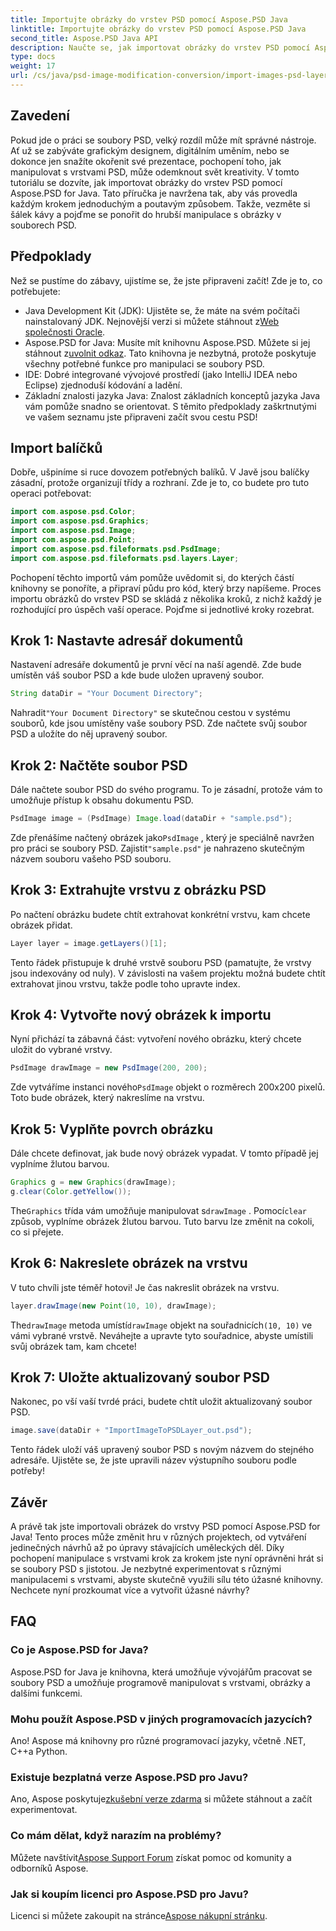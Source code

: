```yaml
---
title: Importujte obrázky do vrstev PSD pomocí Aspose.PSD Java
linktitle: Importujte obrázky do vrstev PSD pomocí Aspose.PSD Java
second_title: Aspose.PSD Java API
description: Naučte se, jak importovat obrázky do vrstev PSD pomocí Aspose.PSD for Java, pomocí tohoto komplexního průvodce krok za krokem.
type: docs
weight: 17
url: /cs/java/psd-image-modification-conversion/import-images-psd-layers/
---
```

## Zavedení
Pokud jde o práci se soubory PSD, velký rozdíl může mít správné nástroje. Ať už se zabýváte grafickým designem, digitálním uměním, nebo se dokonce jen snažíte okořenit své prezentace, pochopení toho, jak manipulovat s vrstvami PSD, může odemknout svět kreativity. V tomto tutoriálu se dozvíte, jak importovat obrázky do vrstev PSD pomocí Aspose.PSD for Java. Tato příručka je navržena tak, aby vás provedla každým krokem jednoduchým a poutavým způsobem. Takže, vezměte si šálek kávy a pojďme se ponořit do hrubší manipulace s obrázky v souborech PSD.
## Předpoklady
Než se pustíme do zábavy, ujistíme se, že jste připraveni začít! Zde je to, co potřebujete:
-  Java Development Kit (JDK): Ujistěte se, že máte na svém počítači nainstalovaný JDK. Nejnovější verzi si můžete stáhnout z[Web společnosti Oracle](https://www.oracle.com/java/technologies/javase-jdk11-downloads.html).
-  Aspose.PSD for Java: Musíte mít knihovnu Aspose.PSD. Můžete si jej stáhnout z[uvolnit odkaz](https://releases.aspose.com/psd/java/). Tato knihovna je nezbytná, protože poskytuje všechny potřebné funkce pro manipulaci se soubory PSD.
- IDE: Dobré integrované vývojové prostředí (jako IntelliJ IDEA nebo Eclipse) zjednoduší kódování a ladění.
- Základní znalosti jazyka Java: Znalost základních konceptů jazyka Java vám pomůže snadno se orientovat.
S těmito předpoklady zaškrtnutými ve vašem seznamu jste připraveni začít svou cestu PSD!
## Import balíčků
Dobře, ušpiníme si ruce dovozem potřebných balíků. V Javě jsou balíčky zásadní, protože organizují třídy a rozhraní. Zde je to, co budete pro tuto operaci potřebovat:
```java
import com.aspose.psd.Color;
import com.aspose.psd.Graphics;
import com.aspose.psd.Image;
import com.aspose.psd.Point;
import com.aspose.psd.fileformats.psd.PsdImage;
import com.aspose.psd.fileformats.psd.layers.Layer;
```
Pochopení těchto importů vám pomůže uvědomit si, do kterých částí knihovny se ponoříte, a připraví půdu pro kód, který brzy napíšeme.
Proces importu obrázků do vrstev PSD se skládá z několika kroků, z nichž každý je rozhodující pro úspěch vaší operace. Pojďme si jednotlivé kroky rozebrat.
## Krok 1: Nastavte adresář dokumentů
Nastavení adresáře dokumentů je první věcí na naší agendě. Zde bude umístěn váš soubor PSD a kde bude uložen upravený soubor.
```java
String dataDir = "Your Document Directory";
```
 Nahradit`"Your Document Directory"` se skutečnou cestou v systému souborů, kde jsou umístěny vaše soubory PSD. Zde načtete svůj soubor PSD a uložíte do něj upravený soubor.
## Krok 2: Načtěte soubor PSD
Dále načtete soubor PSD do svého programu. To je zásadní, protože vám to umožňuje přístup k obsahu dokumentu PSD.
```java
PsdImage image = (PsdImage) Image.load(dataDir + "sample.psd");
```
 Zde přenášíme načtený obrázek jako`PsdImage` , který je speciálně navržen pro práci se soubory PSD. Zajistit`"sample.psd"` je nahrazeno skutečným názvem souboru vašeho PSD souboru.
## Krok 3: Extrahujte vrstvu z obrázku PSD
Po načtení obrázku budete chtít extrahovat konkrétní vrstvu, kam chcete obrázek přidat. 
```java
Layer layer = image.getLayers()[1];
```
Tento řádek přistupuje k druhé vrstvě souboru PSD (pamatujte, že vrstvy jsou indexovány od nuly). V závislosti na vašem projektu možná budete chtít extrahovat jinou vrstvu, takže podle toho upravte index.
## Krok 4: Vytvořte nový obrázek k importu
Nyní přichází ta zábavná část: vytvoření nového obrázku, který chcete uložit do vybrané vrstvy. 
```java
PsdImage drawImage = new PsdImage(200, 200);
```
 Zde vytváříme instanci nového`PsdImage` objekt o rozměrech 200x200 pixelů. Toto bude obrázek, který nakreslíme na vrstvu.
## Krok 5: Vyplňte povrch obrázku
Dále chcete definovat, jak bude nový obrázek vypadat. V tomto případě jej vyplníme žlutou barvou.
```java
Graphics g = new Graphics(drawImage);
g.clear(Color.getYellow());
```
 The`Graphics` třída vám umožňuje manipulovat s`drawImage` . Pomocí`clear` způsob, vyplníme obrázek žlutou barvou. Tuto barvu lze změnit na cokoli, co si přejete.
## Krok 6: Nakreslete obrázek na vrstvu
V tuto chvíli jste téměř hotovi! Je čas nakreslit obrázek na vrstvu.
```java
layer.drawImage(new Point(10, 10), drawImage);
```
 The`drawImage` metoda umístí`drawImage` objekt na souřadnicích`(10, 10)` ve vámi vybrané vrstvě. Neváhejte a upravte tyto souřadnice, abyste umístili svůj obrázek tam, kam chcete!
## Krok 7: Uložte aktualizovaný soubor PSD
Nakonec, po vší vaší tvrdé práci, budete chtít uložit aktualizovaný soubor PSD. 
```java
image.save(dataDir + "ImportImageToPSDLayer_out.psd");
```
Tento řádek uloží váš upravený soubor PSD s novým názvem do stejného adresáře. Ujistěte se, že jste upravili název výstupního souboru podle potřeby!
## Závěr
A právě tak jste importovali obrázek do vrstvy PSD pomocí Aspose.PSD for Java! Tento proces může změnit hru v různých projektech, od vytváření jedinečných návrhů až po úpravy stávajících uměleckých děl. Díky pochopení manipulace s vrstvami krok za krokem jste nyní oprávněni hrát si se soubory PSD s jistotou. Je nezbytné experimentovat s různými manipulacemi s vrstvami, abyste skutečně využili sílu této úžasné knihovny. Nechcete nyní prozkoumat více a vytvořit úžasné návrhy?

## FAQ
### Co je Aspose.PSD for Java?
Aspose.PSD for Java je knihovna, která umožňuje vývojářům pracovat se soubory PSD a umožňuje programově manipulovat s vrstvami, obrázky a dalšími funkcemi.
### Mohu použít Aspose.PSD v jiných programovacích jazycích?
Ano! Aspose má knihovny pro různé programovací jazyky, včetně .NET, C++a Python.
### Existuje bezplatná verze Aspose.PSD pro Javu?
 Ano, Aspose poskytuje[zkušební verze zdarma](https://releases.aspose.com/) si můžete stáhnout a začít experimentovat.
### Co mám dělat, když narazím na problémy?
 Můžete navštívit[Aspose Support Forum](https://forum.aspose.com/c/psd/34) získat pomoc od komunity a odborníků Aspose.
### Jak si koupím licenci pro Aspose.PSD pro Javu?
 Licenci si můžete zakoupit na stránce[Aspose nákupní stránku](https://purchase.aspose.com/buy).